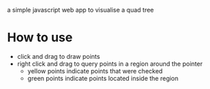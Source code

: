 a simple javascript web app to visualise a quad tree

# How to use
- click and drag to draw points
- right click and drag to query points in a region around the pointer
  - yellow points indicate points that were checked
  - green points indicate points located inside the region

